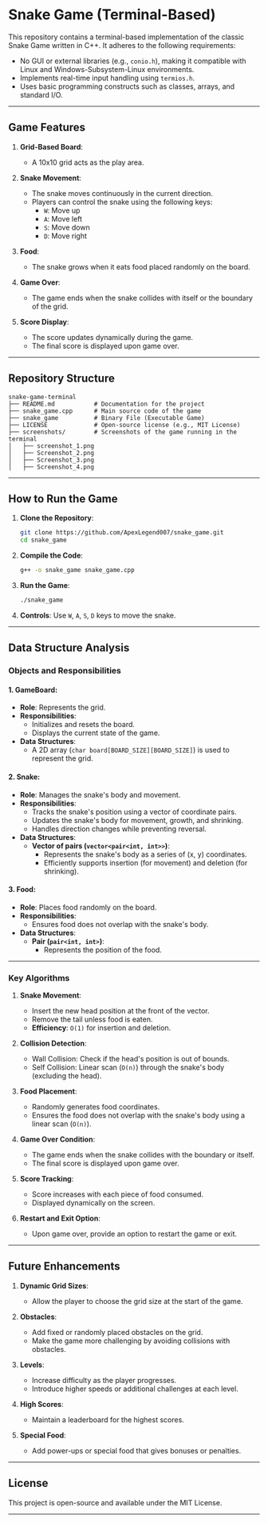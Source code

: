 # Snake Game (Terminal-Based)

This repository contains a terminal-based implementation of the classic Snake Game written in C++. It adheres to the following requirements:
- No GUI or external libraries (e.g., `conio.h`), making it compatible with Linux and Windows-Subsystem-Linux environments.
- Implements real-time input handling using `termios.h`.
- Uses basic programming constructs such as classes, arrays, and standard I/O.

---

## Game Features

1. **Grid-Based Board**:
   - A 10x10 grid acts as the play area.

2. **Snake Movement**:
   - The snake moves continuously in the current direction.
   - Players can control the snake using the following keys:
     - `W`: Move up
     - `A`: Move left
     - `S`: Move down
     - `D`: Move right

3. **Food**:
   - The snake grows when it eats food placed randomly on the board.

4. **Game Over**:
   - The game ends when the snake collides with itself or the boundary of the grid.

5. **Score Display**:
   - The score updates dynamically during the game.
   - The final score is displayed upon game over.

---

## Repository Structure

```
snake-game-terminal
├── README.md           # Documentation for the project
├── snake_game.cpp      # Main source code of the game
├── snake_game          # Binary File (Executable Game) 
├── LICENSE             # Open-source license (e.g., MIT License)
├── screenshots/        # Screenshots of the game running in the terminal
│   ├── screenshot_1.png
│   ├── Screenshot_2.png
│   ├── Screenshot_3.png
│   ├── Screenshot_4.png  
```

---

## How to Run the Game

1. **Clone the Repository**:
   ```bash
   git clone https://github.com/ApexLegend007/snake_game.git
   cd snake_game
   ```

2. **Compile the Code**:
   ```bash
   g++ -o snake_game snake_game.cpp
   ```

3. **Run the Game**:
   ```bash
   ./snake_game
   ```

4. **Controls**:
   Use `W`, `A`, `S`, `D` keys to move the snake.

---

## Data Structure Analysis

### Objects and Responsibilities

#### 1. **GameBoard**:
- **Role**: Represents the grid.
- **Responsibilities**:
  - Initializes and resets the board.
  - Displays the current state of the game.
- **Data Structures**:
  - A 2D array (`char board[BOARD_SIZE][BOARD_SIZE]`) is used to represent the grid.

#### 2. **Snake**:
- **Role**: Manages the snake's body and movement.
- **Responsibilities**:
  - Tracks the snake's position using a vector of coordinate pairs.
  - Updates the snake's body for movement, growth, and shrinking.
  - Handles direction changes while preventing reversal.
- **Data Structures**:
  - **Vector of pairs (`vector<pair<int, int>>`)**:
    - Represents the snake's body as a series of (x, y) coordinates.
    - Efficiently supports insertion (for movement) and deletion (for shrinking).

#### 3. **Food**:
- **Role**: Places food randomly on the board.
- **Responsibilities**:
  - Ensures food does not overlap with the snake's body.
- **Data Structures**:
  - **Pair (`pair<int, int>`)**:
    - Represents the position of the food.

---

### Key Algorithms

1. **Snake Movement**:
   - Insert the new head position at the front of the vector.
   - Remove the tail unless food is eaten.
   - **Efficiency**: `O(1)` for insertion and deletion.

2. **Collision Detection**:
   - Wall Collision: Check if the head's position is out of bounds.
   - Self Collision: Linear scan (`O(n)`) through the snake's body (excluding the head).

3. **Food Placement**:
   - Randomly generates food coordinates.
   - Ensures the food does not overlap with the snake's body using a linear scan (`O(n)`).

4. **Game Over Condition**:
   - The game ends when the snake collides with the boundary or itself.
   - The final score is displayed upon game over.

5. **Score Tracking**:
   - Score increases with each piece of food consumed.
   - Displayed dynamically on the screen.

6. **Restart and Exit Option**:
   - Upon game over, provide an option to restart the game or exit.

---

## Future Enhancements

1. **Dynamic Grid Sizes**:
   - Allow the player to choose the grid size at the start of the game.

2. **Obstacles**:
   - Add fixed or randomly placed obstacles on the grid.
   - Make the game more challenging by avoiding collisions with obstacles.

3. **Levels**:
   - Increase difficulty as the player progresses.
   - Introduce higher speeds or additional challenges at each level.

4. **High Scores**:
   - Maintain a leaderboard for the highest scores.

5. **Special Food**:
   - Add power-ups or special food that gives bonuses or penalties.
---

## License
This project is open-source and available under the MIT License.

---


